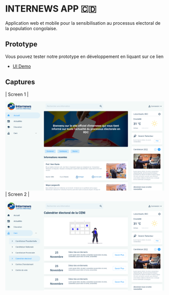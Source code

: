 # INTERNEWS APP 🇨🇩

Application web et mobile pour la sensibilisation au processus electoral de la population congolaise.

## Prototype

Vous pouvez tester notre prototype en développement en liquant sur ce lien

- [UI Demo](https://internews.web.app)

## Captures

| Screen 1  |

![This is an image](assets/screenshots/screen1.png)
| Screen 2 |

![This is an image](assets/screenshots/screen2.png)